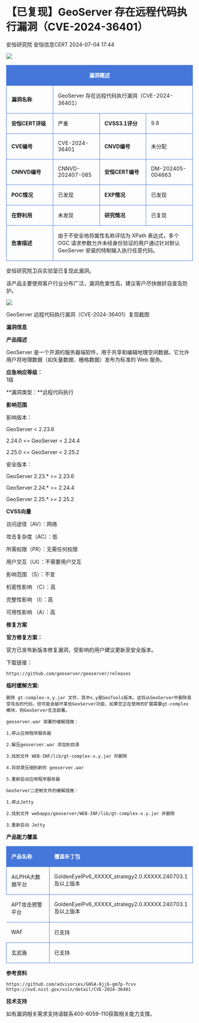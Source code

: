 #  【已复现】GeoServer 存在远程代码执行漏洞（CVE-2024-36401）   
安恒研究院  安恒信息CERT   2024-07-04 17:44  
  
![](https://mmbiz.qpic.cn/mmbiz_png/JAzzLj4nXetttZbicQFaVwfHdNzXFOUIojlribmnn4Yd7NQNLp5UaYrpstMTHia07wiapQUkyo2gHEXQ4sbf8Yt4vw/640?wx_fmt=png&from=appmsg "")  
  
<table><tbody style="box-sizing:border-box;"><tr style="box-sizing:border-box;"><td colspan="4" rowspan="1" style="border-width:1px;border-color:#4577da;border-style:solid;background-color:#4577da;box-sizing:border-box;" width="100.0000%"><section style="margin:5px 0%;box-sizing:border-box;"><section style="padding:0px 5px;font-size:14px;color:rgb(255, 255, 255);box-sizing:border-box;margin-bottom:unset;"><p style="text-align:center;"><strong style="box-sizing:border-box;">漏洞概述</strong></p></section></section></td></tr><tr style="box-sizing:border-box;"><td colspan="1" rowspan="1" style="border-width:1px;border-color:#4577da;border-style:solid;box-sizing:border-box;" width="25.0000%"><section style="margin:5px 0%;box-sizing:border-box;"><section style="padding:0px 5px;font-size:14px;box-sizing:border-box;margin-bottom:unset;"><p style="text-align:left;"><strong style="box-sizing:border-box;">漏洞名称</strong></p></section></section></td><td colspan="3" rowspan="1" style="border-width:1px;border-color:#4577da;border-style:solid;box-sizing:border-box;" width="75.0000%"><section style="margin:5px 0%;box-sizing:border-box;"><section style="padding:0px 5px;font-size:14px;box-sizing:border-box;margin-bottom:unset;"><p>GeoServer 存在远程代码执行漏洞（CVE-2024-36401）</p></section></section></td></tr><tr style="box-sizing:border-box;"><td colspan="1" rowspan="1" style="border-width:1px;border-color:#4577da;border-style:solid;box-sizing:border-box;" width="25.0000%"><section style="margin:5px 0%;box-sizing:border-box;"><section style="padding:0px 5px;font-size:14px;box-sizing:border-box;margin-bottom:unset;"><p style="text-align:left;"><strong style="box-sizing:border-box;">安恒CERT评级</strong></p></section></section></td><td colspan="1" rowspan="1" style="border-width:1px;border-color:#4577da;border-style:solid;box-sizing:border-box;" width="25.0000%"><section style="margin:5px 0%;box-sizing:border-box;"><section style="padding:0px 5px;font-size:14px;box-sizing:border-box;margin-bottom:unset;"><p style="text-align:left;word-break:break-all;">严重<br/></p></section></section></td><td colspan="1" rowspan="1" style="border-width:1px;border-color:#4577da;border-style:solid;box-sizing:border-box;" width="25.0000%"><section style="margin:5px 0%;box-sizing:border-box;"><section style="padding:0px 5px;font-size:14px;box-sizing:border-box;margin-bottom:unset;"><p style="text-align:left;"><strong style="box-sizing:border-box;">CVSS3.1评分</strong></p></section></section></td><td colspan="1" rowspan="1" style="border-width:1px;border-color:#4577da;border-style:solid;box-sizing:border-box;" width="25.0000%"><section style="margin:5px 0%;box-sizing:border-box;"><section style="padding:0px 5px;font-size:14px;box-sizing:border-box;margin-bottom:unset;"><p style="text-align:left;">9.8<br/></p></section></section></td></tr><tr style="box-sizing:border-box;"><td colspan="1" rowspan="1" style="border-width:1px;border-color:#4577da;border-style:solid;box-sizing:border-box;" width="25.0000%"><section style="margin:5px 0%;box-sizing:border-box;"><section style="padding:0px 5px;font-size:14px;box-sizing:border-box;margin-bottom:unset;"><p style="text-align:left;"><strong style="box-sizing:border-box;">CVE编号</strong></p></section></section></td><td colspan="1" rowspan="1" style="border-width:1px;border-color:#4577da;border-style:solid;box-sizing:border-box;" width="25.0000%"><section style="margin:5px 0%;box-sizing:border-box;"><section style="padding:0px 5px;font-size:14px;box-sizing:border-box;margin-bottom:unset;"><p>CVE-2024-36401</p></section></section></td><td colspan="1" rowspan="1" style="border-width:1px;border-color:#4577da;border-style:solid;box-sizing:border-box;" width="25.0000%"><section style="margin:5px 0%;box-sizing:border-box;"><section style="padding:0px 5px;font-size:14px;box-sizing:border-box;margin-bottom:unset;"><p style="text-align:left;"><strong style="box-sizing:border-box;">CNVD编号</strong></p></section></section></td><td colspan="1" rowspan="1" style="border-width:1px;border-color:#4577da;border-style:solid;box-sizing:border-box;" width="25.0000%"><section style="margin:5px 0%;box-sizing:border-box;"><section style="padding:0px 5px;font-size:14px;box-sizing:border-box;margin-bottom:unset;"><p style="text-align:left;">未分配</p></section></section></td></tr><tr style="box-sizing:border-box;"><td colspan="1" rowspan="1" style="border-width:1px;border-color:#4577da;border-style:solid;box-sizing:border-box;" width="25.0000%"><section style="margin:5px 0%;box-sizing:border-box;"><section style="padding:0px 5px;font-size:14px;box-sizing:border-box;margin-bottom:unset;"><p style="text-align:left;"><strong style="box-sizing:border-box;">CNNVD编号</strong></p></section></section></td><td colspan="1" rowspan="1" style="border-width:1px;border-color:#4577da;border-style:solid;box-sizing:border-box;" width="25.0000%"><section style="margin:5px 0%;box-sizing:border-box;"><section style="padding:0px 5px;font-size:14px;box-sizing:border-box;margin-bottom:unset;"><p>CNNVD-202407-085</p></section></section></td><td colspan="1" rowspan="1" style="border-width:1px;border-color:#4577da;border-style:solid;box-sizing:border-box;" width="25.0000%"><section style="margin:5px 0%;box-sizing:border-box;"><section style="padding:0px 5px;font-size:14px;box-sizing:border-box;margin-bottom:unset;"><p style="text-align:left;"><strong style="box-sizing:border-box;">安恒CERT编号</strong></p></section></section></td><td colspan="1" rowspan="1" style="border-width:1px;border-color:#4577da;border-style:solid;box-sizing:border-box;" width="25.0000%"><section style="margin:5px 0%;box-sizing:border-box;"><section style="padding:0px 5px;font-size:14px;box-sizing:border-box;margin-bottom:unset;"><p>DM-202405-004663</p></section></section></td></tr><tr style="box-sizing:border-box;"><td colspan="1" rowspan="1" style="border-width:1px;border-color:#4577da;border-style:solid;box-sizing:border-box;" width="25.0000%"><section style="margin:5px 0%;box-sizing:border-box;"><section style="padding:0px 5px;font-size:14px;box-sizing:border-box;margin-bottom:unset;"><p style="text-align:left;"><strong style="box-sizing:border-box;">POC情况</strong></p></section></section></td><td colspan="1" rowspan="1" style="border-width:1px;border-color:#4577da;border-style:solid;box-sizing:border-box;" width="25.0000%"><section style="margin:5px 0%;box-sizing:border-box;"><section style="padding:0px 5px;font-size:14px;box-sizing:border-box;margin-bottom:unset;"><p style="text-align:left;">已发现</p></section></section></td><td colspan="1" rowspan="1" style="border-width:1px;border-color:#4577da;border-style:solid;box-sizing:border-box;" width="25.0000%"><section style="margin:5px 0%;box-sizing:border-box;"><section style="padding:0px 5px;font-size:14px;box-sizing:border-box;margin-bottom:unset;"><p style="text-align:left;"><strong style="box-sizing:border-box;">EXP情况</strong></p></section></section></td><td colspan="1" rowspan="1" style="border-width:1px;border-color:#4577da;border-style:solid;box-sizing:border-box;" width="25.0000%"><section style="margin:5px 0%;box-sizing:border-box;"><section style="padding:0px 5px;font-size:14px;box-sizing:border-box;margin-bottom:unset;"><p>已发现</p></section></section></td></tr><tr style="box-sizing:border-box;"><td colspan="1" rowspan="1" style="border-width:1px;border-color:#4577da;border-style:solid;box-sizing:border-box;" width="25.0000%"><section style="margin:5px 0%;box-sizing:border-box;"><section style="padding:0px 5px;font-size:14px;box-sizing:border-box;margin-bottom:unset;"><p style="text-align:left;"><strong style="box-sizing:border-box;">在野利用</strong></p></section></section></td><td colspan="1" rowspan="1" style="border-width:1px;border-color:#4577da;border-style:solid;box-sizing:border-box;" width="25.0000%"><section style="margin:5px 0%;box-sizing:border-box;"><section style="padding:0px 5px;font-size:14px;box-sizing:border-box;margin-bottom:unset;"><p style="text-align:left;">未发现</p></section></section></td><td colspan="1" rowspan="1" style="border-width:1px;border-color:#4577da;border-style:solid;box-sizing:border-box;" width="25.0000%"><section style="margin:5px 0%;box-sizing:border-box;"><section style="padding:0px 5px;font-size:14px;box-sizing:border-box;margin-bottom:unset;"><p style="text-align:left;"><strong style="box-sizing:border-box;">研究情况</strong></p></section></section></td><td colspan="1" rowspan="1" style="border-width:1px;border-color:#4577da;border-style:solid;box-sizing:border-box;" width="25.0000%"><section style="margin:5px 0%;box-sizing:border-box;"><section style="padding:0px 5px;font-size:14px;box-sizing:border-box;margin-bottom:unset;"><p style="text-align:left;">已复现<br/></p></section></section></td></tr><tr style="box-sizing:border-box;"><td colspan="1" rowspan="1" style="border-width:1px;border-color:#4577da;border-style:solid;box-sizing:border-box;" width="25.0000%"><section style="margin:5px 0%;box-sizing:border-box;"><section style="padding:0px 5px;font-size:14px;box-sizing:border-box;margin-bottom:unset;"><p style="text-align:left;"><strong style="box-sizing:border-box;">危害描述</strong></p></section></section></td><td colspan="3" rowspan="1" style="border-width:1px;border-color:#4577da;border-style:solid;box-sizing:border-box;" width="75.0000%"><section style="margin:5px 0%;box-sizing:border-box;"><section style="padding:0px 5px;font-size:14px;box-sizing:border-box;margin-bottom:unset;"><p>由于不安全地将属性名称评估为 XPath 表达式，多个 OGC 请求参数允许未经身份验证的用户通过针对默认 GeoServer 安装的特制输入执行任意代码。</p></section></section></td></tr></tbody></table>  
  
安恒研究院卫兵实验室已复现此漏洞。  
  
该产品主要使用客户行业分布广泛，漏洞危害性高，建议客户尽快做好自查及防护。  
  
![](https://mmbiz.qpic.cn/mmbiz_png/JAzzLj4nXeuIe4BbCKVI9EyMu8Udol2q3zgSAuBIlYCzCbPbT2IpBfuBuktjibHrLF82QcFicmSibeFd4D3RTtT8g/640?wx_fmt=png&from=appmsg "")  
  
GeoServer 远程代码执行漏洞（CVE-2024-36401）复现截图  
  
  
  
**漏洞信息**  
  
  
  
  
  
**产品描述**  
  
GeoServer 是一个开源的服务器端软件，用于共享和编辑地理空间数据。它允许用户将地理数据（如矢量数据、栅格数据）发布为标准的 Web 服务。  
  
**应急响应等级：**  
1级  
  
**漏洞类型：**远程代码执行  
  
  
**影响范围**  
  
影响版本：  
  
GeoServer < 2.23.6  
  
2.24.0 <= GeoServer < 2.24.4  
  
2.25.0 <= GeoServer < 2.25.2  
  
安全版本：  
  
GeoServer 2.23.* >= 2.23.6  
  
GeoServer 2.24.* >= 2.24.4  
  
GeoServer 2.25.* >= 2.25.2  
  
  
**CVSS向量**  
  
访问途径（AV）：网络  
  
攻击复杂度（AC）：低  
  
所需权限（PR）：无需任何权限  
  
用户交互（UI）：不需要用户交互  
  
影响范围 （S）：不变  
  
机密性影响 （C）：高  
  
完整性影响 （l）：高  
  
可用性影响 （A）：高  
  
  
  
**修复方案**  
  
  
  
  
**官方修复方案：**  
  
官方已发布新版本修复漏洞，受影响的用户建议更新至安全版本。  
  
下载链接：  
  
```
https://github.com/geoserver/geoserver/releases
```  
  
  
  
**临时缓解方案:**  
  
```
删除 gt-complex-x.y.jar 文件，其中x.y是GeoTools版本。这将从GeoServer中删除易受攻击的代码，但可能会破坏某些GeoServer功能，如果您正在使用的扩展需要gt-complex模块，则GeoServer无法部署。

geoserver.war 部署的缓解措施：

1.停止应用程序服务器

2.解压geoserver.war 添加到目录

3.找到文件 WEB-INF/lib/gt-complex-x.y.jar 并删除

4.将目录压缩到新的 geoserver.war

5.重新启动应用程序服务器

GeoServer二进制文件的缓解措施：

1.停止Jetty

2.找到文件 webapps/geoserver/WEB-INF/lib/gt-complex-x.y.jar 并删除

3.重新启动 Jetty
```  
  
  
  
  
**产品能力覆盖**  
  
  
  
  
<table><tbody style="box-sizing:border-box;"><tr style="box-sizing:border-box;"><td colspan="1" rowspan="1" style="border-width:1px;border-color:#4577da;border-style:solid;background-color:#4577da;box-sizing:border-box;" width="33.0000%"><section style="margin:5px 0%;box-sizing:border-box;"><section style="text-align:left;padding:0px 5px;font-size:14px;color:rgb(255, 255, 255);box-sizing:border-box;margin-bottom:unset;"><p><strong style="box-sizing:border-box;">产品名称</strong></p></section></section></td><td colspan="1" rowspan="1" style="border-width:1px;border-color:#4577da;border-style:solid;background-color:#4577da;box-sizing:border-box;" width="67.0000%"><section style="margin:5px 0%;box-sizing:border-box;"><section style="text-align:left;padding:0px 5px;font-size:14px;color:rgb(255, 255, 255);box-sizing:border-box;margin-bottom:unset;"><p><strong style="box-sizing:border-box;">覆盖补丁包</strong></p></section></section></td></tr><tr style="box-sizing:border-box;"><td colspan="1" rowspan="1" style="border-width:1px;border-color:#4577da;border-style:solid;box-sizing:border-box;" width="33.0000%"><section style="margin:5px 0%;box-sizing:border-box;"><section style="text-align:left;padding:0px 5px;font-size:14px;box-sizing:border-box;margin-bottom:unset;"><p>AiLPHA大数据平台</p></section></section></td><td colspan="1" rowspan="1" style="border-width:1px;border-color:#4577da;border-style:solid;box-sizing:border-box;" width="67.0000%"><section style="margin:5px 0%;box-sizing:border-box;"><section style="text-align:left;padding:0px 5px;font-size:14px;box-sizing:border-box;margin-bottom:unset;"><p>GoldenEyeIPv6_XXXXX_strategy2.0.XXXXX.240703.1及以上版本</p></section></section></td></tr><tr><td width="33.0000%" style="border-width:1px;border-color:#4577da;border-right-style:solid;border-bottom-style:solid;box-sizing:border-box;"><section style="margin:5px 0%;box-sizing:border-box;"><section style="text-align:left;padding:0px 5px;font-size:14px;box-sizing:border-box;margin-bottom:unset;"><p>APT攻击预警平台</p></section></section></td><td width="67.0000%" style="border-width:1px;border-color:#4577da;border-right-style:solid;border-bottom-style:solid;box-sizing:border-box;"><section style="margin:5px 0%;box-sizing:border-box;"><section style="text-align:left;padding:0px 5px;font-size:14px;box-sizing:border-box;margin-bottom:unset;"><p>GoldenEyeIPv6_XXXXX_strategy2.0.XXXXX.240703.1及以上版本</p></section></section></td></tr><tr><td width="33.0000%" style="border-width:1px;border-color:#4577da;border-right-style:solid;border-bottom-style:solid;box-sizing:border-box;"><section style="margin:5px 0%;box-sizing:border-box;"><section style="text-align:left;padding:0px 5px;font-size:14px;box-sizing:border-box;margin-bottom:unset;"><p>WAF</p></section></section></td><td width="67.0000%" style="border-width:1px;border-color:#4577da;border-right-style:solid;border-bottom-style:solid;box-sizing:border-box;"><section style="margin:5px 0%;box-sizing:border-box;"><section style="text-align:left;padding:0px 5px;font-size:14px;box-sizing:border-box;margin-bottom:unset;"><p>已支持</p></section></section></td></tr><tr style="box-sizing:border-box;"><td colspan="1" rowspan="1" style="border-width:1px;border-color:#4577da;border-style:solid;box-sizing:border-box;" width="33.0000%"><section style="margin:5px 0%;box-sizing:border-box;"><section style="text-align:left;padding:0px 5px;font-size:14px;box-sizing:border-box;margin-bottom:unset;"><p>玄武盾</p></section></section></td><td colspan="1" rowspan="1" style="border-width:1px;border-color:#4577da;border-style:solid;box-sizing:border-box;" width="67.0000%"><section style="margin:5px 0%;box-sizing:border-box;"><section style="text-align:left;padding:0px 5px;font-size:14px;box-sizing:border-box;margin-bottom:unset;"><p>已支持</p></section></section></td></tr></tbody></table>  
  
  
  
**参考资料**  
  
  
  
  
```
https://github.com/advisories/GHSA-6jj6-gm7p-fcvv
https://nvd.nist.gov/vuln/detail/CVE-2024-36401
```  
  
  
  
  
**技术支持**  
  
  
  
  
如有漏洞相关需求支持请联系400-6059-110获取相关能力支撑。  
  
